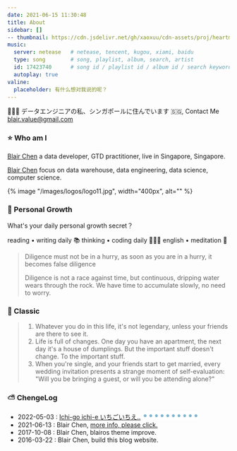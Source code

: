 ```yaml
---
date: 2021-06-15 11:30:48
title: About
sidebar: []
-- thumbnail: https://cdn.jsdelivr.net/gh/xaoxuu/cdn-assets/proj/heartmate/icon.png
music:
  server: netease   # netease, tencent, kugou, xiami, baidu
  type: song        # song, playlist, album, search, artist
  id: 17423740      # song id / playlist id / album id / search keyword
  autoplay: true
valine:
  placeholder: 有什么想对我说的呢？
---
```


👨🏻‍🎓 データエンジニアの私、シンガポールに住んでいます 🇸🇬, Contact Me <a href="mailto:blair.value@gmail.com" class="social fas fa-envelope flat-btn"> blair.value@gmail.com</a>

### ⭐ Who am I


<a href="/about"> Blair Chen</a> a data developer, GTD practitioner, live in Singapore, Singapore.

<a href="/about"> Blair Chen</a> focus on data warehouse, data engineering, data science, computer science.

{% image "/images/logos/logo11.jpg", width="400px", alt="" %}

### 🔑 Personal Growth

What's your daily personal growth secret？

reading • writing daily 📚 thinking • coding daily 👩🏻‍💻 english • meditation 🧘

<!-- 
If you are dissatisfied with your current state, you must know that the present is the accumulation of the past. If you want to live well in the future, you must start to accumulate slowly from now on.
-->

> Diligence must not be in a hurry, as soon as you are in a hurry, it becomes false diligence
>
> Diligence is not a race against time, but continuous, dripping water wears through the rock. We have time to accumulate slowly, no need to worry.


### 🔑 Classic

> 1. Whatever you do in this life, it's not legendary, unless your friends are there to see it.
> 2. Life is full of changes. One day you have an apartment, the next day it's a house of dumplings. But the important stuff doesn't change. To the important stuff.
> 3. When you're single, and your friends start to get married, every wedding invitation presents a strange moment of self-evaluation: "Will you be bringing a guest, or will you be attending alone?"

<!-- 非名人名言： 任何对其它人或者事物报以极高期望的人是这个世界上最不幸福的人, 降低期望是通向幸福之路-->

### ⛅️ ChengeLog

- 2022-05-03 : [Ichi-go ichi-e いちごいちえ..](https://artsandculture.google.com/entity/m062s1m?hl=zh) <img src=/images/tw/main-progress-blue-dot.gif style="box-shadow:none; margin:0;height:16px">
- 2021-06-13 : Blair Chen, [more info, please click.](/changelog)
- 2017-10-08 : Blair Chen, blairos theme improve.
- 2016-03-22 : Blair Chen, build this blog website.
